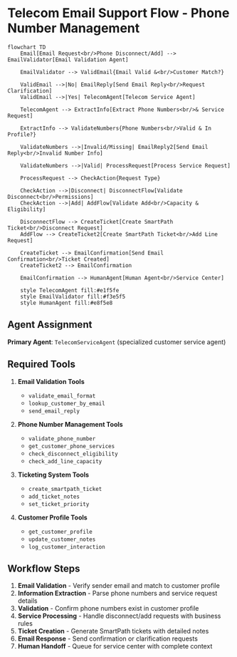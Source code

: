 # Telecom Email Support Flow - Phone Number Management

```mermaid
flowchart TD
    Email[Email Request<br/>Phone Disconnect/Add] --> EmailValidator[Email Validation Agent]
    
    EmailValidator --> ValidEmail{Email Valid &<br/>Customer Match?}
    
    ValidEmail -->|No| EmailReply[Send Email Reply<br/>Request Clarification]
    ValidEmail -->|Yes| TelecomAgent[Telecom Service Agent]
    
    TelecomAgent --> ExtractInfo[Extract Phone Numbers<br/>& Service Request]
    
    ExtractInfo --> ValidateNumbers{Phone Numbers<br/>Valid & In Profile?}
    
    ValidateNumbers -->|Invalid/Missing| EmailReply2[Send Email Reply<br/>Invalid Number Info]
    
    ValidateNumbers -->|Valid| ProcessRequest[Process Service Request]
    
    ProcessRequest --> CheckAction{Request Type}
    
    CheckAction -->|Disconnect| DisconnectFlow[Validate Disconnect<br/>Permissions]
    CheckAction -->|Add| AddFlow[Validate Add<br/>Capacity & Eligibility]
    
    DisconnectFlow --> CreateTicket[Create SmartPath Ticket<br/>Disconnect Request]
    AddFlow --> CreateTicket2[Create SmartPath Ticket<br/>Add Line Request]
    
    CreateTicket --> EmailConfirmation[Send Email Confirmation<br/>Ticket Created]
    CreateTicket2 --> EmailConfirmation
    
    EmailConfirmation --> HumanAgent[Human Agent<br/>Service Center]
    
    style TelecomAgent fill:#e1f5fe
    style EmailValidator fill:#f3e5f5
    style HumanAgent fill:#e8f5e8
```

## Agent Assignment

**Primary Agent**: `TelecomServiceAgent` (specialized customer service agent)

## Required Tools

1. **Email Validation Tools**
   - `validate_email_format`
   - `lookup_customer_by_email` 
   - `send_email_reply`

2. **Phone Number Management Tools**
   - `validate_phone_number`
   - `get_customer_phone_services`
   - `check_disconnect_eligibility`
   - `check_add_line_capacity`

3. **Ticketing System Tools**
   - `create_smartpath_ticket`
   - `add_ticket_notes`
   - `set_ticket_priority`

4. **Customer Profile Tools**
   - `get_customer_profile`
   - `update_customer_notes`
   - `log_customer_interaction`

## Workflow Steps

1. **Email Validation** - Verify sender email and match to customer profile
2. **Information Extraction** - Parse phone numbers and service request details
3. **Validation** - Confirm phone numbers exist in customer profile
4. **Service Processing** - Handle disconnect/add requests with business rules
5. **Ticket Creation** - Generate SmartPath tickets with detailed notes
6. **Email Response** - Send confirmation or clarification requests
7. **Human Handoff** - Queue for service center with complete context